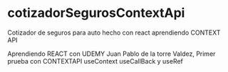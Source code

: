 # cotizadorSegurosContextApi
Cotizador de seguros para auto hecho con react aprendiendo CONTEXT API

Aprendiendo REACT con UDEMY Juan Pablo de la torre Valdez, 
Primer prueba con CONTEXTAPI useContext useCallBack y useRef 
